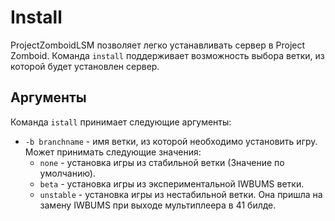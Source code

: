 # Install
ProjectZomboidLSM позволяет легко устанавливать сервер в Project Zomboid. Команда `install` поддерживает возможность выбора ветки, из которой будет установлен сервер. 

## Аргументы
Команда `istall` принимает следующие аргументы:

  * `-b branchname` - имя ветки, из которой необходимо установить игру. Может принимать следующие значения: 
    * `none` - установка игры из стабильной ветки (Значение по умолчанию).
    * `beta` - установка игры из экспериментальной IWBUMS ветки.
    * `unstable` - установка игры из нестабильной ветки. Она пришла на замену IWBUMS при выходе мультиплеера в 41 билде. 

